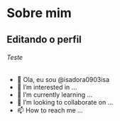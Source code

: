 # Sobre mim

## Editando o perfil

###### Teste

- 👋 Ola, eu sou @isadora0903isa
- 👀 I’m interested in ...
- 🌱 I’m currently learning ...
- 💞️ I’m looking to collaborate on ...
- 📫 How to reach me ...

